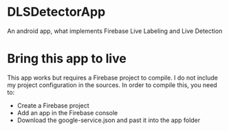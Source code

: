 # DLSDetectorApp
An android app, what implements Firebase Live Labeling and Live Detection

# Bring this app to live
This app works but requires a Firebase project to compile. 
I do not include my project configuration in the sources.
In order to compile this, you need to:

- Create a Firebase project
- Add an app in the Firebase console
- Download the google-service.json and past it into the app folder
